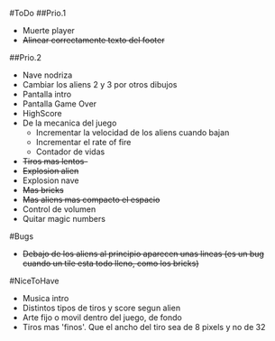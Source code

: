 #ToDo
##Prio.1
- Muerte player
- ~~Alinear correctamente texto del footer~~


##Prio.2
- Nave nodriza
- Cambiar los aliens 2 y 3 por otros dibujos
- Pantalla intro
- Pantalla Game Over
- HighScore
- De la mecanica del juego
  - Incrementar la velocidad de los aliens cuando bajan
  - Incrementar el rate of fire
  - Contador de vidas
- ~~Tiros mas lentos-~~
- ~~Explosion alien~~
- Explosion nave
- ~~Mas bricks~~
- ~~Mas aliens mas compacto el espacio~~
- Control de volumen
- Quitar magic numbers

#Bugs
- ~~Debajo de los aliens al principio aparecen unas lineas (es un bug cuando un tile esta todo lleno, como los bricks)~~

#NiceToHave
- Musica intro
- Distintos tipos de tiros y score segun alien
- Arte fijo o movil dentro del juego, de fondo
- Tiros mas 'finos'. Que el ancho del tiro sea de 8 pixels y no de 32